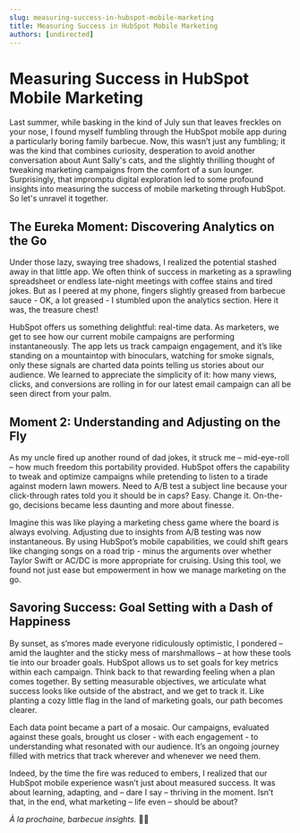 ```yaml
---
slug: measuring-success-in-hubspot-mobile-marketing
title: Measuring Success in HubSpot Mobile Marketing
authors: [undirected]
---
```


# Measuring Success in HubSpot Mobile Marketing

Last summer, while basking in the kind of July sun that leaves freckles on your nose, I found myself fumbling through the HubSpot mobile app during a particularly boring family barbecue. Now, this wasn’t just any fumbling; it was the kind that combines curiosity, desperation to avoid another conversation about Aunt Sally's cats, and the slightly thrilling thought of tweaking marketing campaigns from the comfort of a sun lounger. Surprisingly, that impromptu digital exploration led to some profound insights into measuring the success of mobile marketing through HubSpot. So let's unravel it together.

## The Eureka Moment: Discovering Analytics on the Go

Under those lazy, swaying tree shadows, I realized the potential stashed away in that little app. We often think of success in marketing as a sprawling spreadsheet or endless late-night meetings with coffee stains and tired jokes. But as I peered at my phone, fingers slightly greased from barbecue sauce - OK, a lot greased - I stumbled upon the analytics section. Here it was, the treasure chest!

HubSpot offers us something delightful: real-time data. As marketers, we get to see how our current mobile campaigns are performing instantaneously. The app lets us track campaign engagement, and it’s like standing on a mountaintop with binoculars, watching for smoke signals, only these signals are charted data points telling us stories about our audience. We learned to appreciate the simplicity of it: how many views, clicks, and conversions are rolling in for our latest email campaign can all be seen direct from your palm.

## Moment 2: Understanding and Adjusting on the Fly

As my uncle fired up another round of dad jokes, it struck me – mid-eye-roll – how much freedom this portability provided. HubSpot offers the capability to tweak and optimize campaigns while pretending to listen to a tirade against modern lawn mowers. Need to A/B test a subject line because your click-through rates told you it should be in caps? Easy. Change it. On-the-go, decisions became less daunting and more about finesse.

Imagine this was like playing a marketing chess game where the board is always evolving. Adjusting due to insights from A/B testing was now instantaneous. By using HubSpot’s mobile capabilities, we could shift gears like changing songs on a road trip - minus the arguments over whether Taylor Swift or AC/DC is more appropriate for cruising. Using this tool, we found not just ease but empowerment in how we manage marketing on the go.

## Savoring Success: Goal Setting with a Dash of Happiness

By sunset, as s’mores made everyone ridiculously optimistic, I pondered – amid the laughter and the sticky mess of marshmallows – at how these tools tie into our broader goals. HubSpot allows us to set goals for key metrics within each campaign. Think back to that rewarding feeling when a plan comes together. By setting measurable objectives, we articulate what success looks like outside of the abstract, and we get to track it. Like planting a cozy little flag in the land of marketing goals, our path becomes clearer.

Each data point became a part of a mosaic. Our campaigns, evaluated against these goals, brought us closer - with each engagement - to understanding what resonated with our audience. It’s an ongoing journey filled with metrics that track wherever and whenever we need them.

Indeed, by the time the fire was reduced to embers, I realized that our HubSpot mobile experience wasn’t just about measured success. It was about learning, adapting, and – dare I say – thriving in the moment. Isn’t that, in the end, what marketing – life even – should be about?

_À la prochaine, barbecue insights._ 🍖📲